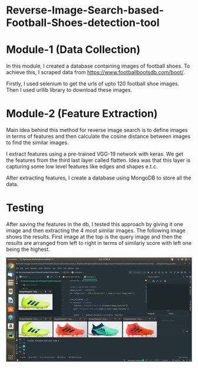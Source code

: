 # Reverse-Image-Search-based-Football-Shoes-detection-tool
# Module-1 (Data Collection)
In this module, I created a database containing images of football shoes. To achieve this, I scraped data from https://www.footballbootsdb.com/boot/.

Firstly, I used selenium to get the urls of upto 120 football shoe images. Then I used urllib library to download these images.
# Module-2 (Feature Extraction)
Main idea behind this method for reverse image search is to define images in terms of features and then calculate the cosine distance between images to find the similar images.

I extract features using a pre-trained VGG-19 network with keras. We get the features from the third last layer called flatten. Idea was that this layer is capturing some low level features like edges and shapes e.t.c.

After extracting features, I create a database using MongoDB to store all the data.

# Testing
After saving the features in the db, I tested this approach by giving it one image and then extracting the 4 most similar images. The following image shows the results. First image at the top is the query image and then the results are arranged from left to right in terms of similariy score with left one being the highest.

![Result](https://github.com/asad1996172/Reverse-Image-Search-based-Football-Shoes-detection-tool/blob/master/Screenshot%20from%202019-02-10%2021-00-47.png)
